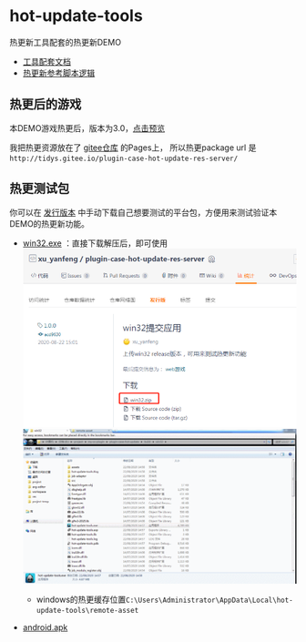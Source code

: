 # hot-update-tools

热更新工具配套的热更新DEMO

- [工具配套文档](https://tidys.github.io/plugin-docs-oneself/docs/hot-update-tools/)
- [热更新参考脚本逻辑](assets/hot-update/HotUpdate.ts) 

## 热更后的游戏
本DEMO游戏热更后，版本为3.0，[点击预览](http://tidys.gitee.io/plugin-case-hot-update-res-server/web-mobile/)

我把热更资源放在了 [gitee仓库](https://gitee.com/tidys/plugin-case-hot-update-res-server) 的Pages上，
所以热更package url 是 `http://tidys.gitee.io/plugin-case-hot-update-res-server/`

## 热更测试包

你可以在 [发行版本](https://gitee.com/tidys/plugin-case-hot-update-res-server/releases/1.0.0) 中手动下载自己想要测试的平台包，方便用来测试验证本DEMO的热更新功能。
- [win32.exe](https://files.gitee.com/group1/M00/10/CF/wKgCNF9Awp6ALnIPAhk1n2gTocE199.zip?token=203e5951353022467fbda42b083cff74&ts=1598080968&attname=win32.zip&disposition=attachment) ：直接下载解压后，即可使用 
  ![](doc/285ce852.png)
  ![](doc/win-use.gif)
  - windows的热更缓存位置`C:\Users\Administrator\AppData\Local\hot-update-tools\remote-asset`

- [android.apk]()





